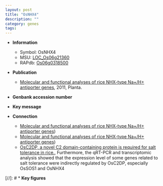 ```yaml
---
layout: post
title: "OsNHX4"
description: ""
category: genes
tags: 
---
```


* **Information**  
    + Symbol: OsNHX4  
    + MSU: [LOC_Os06g21360](http://rice.plantbiology.msu.edu/cgi-bin/ORF_infopage.cgi?orf=LOC_Os06g21360)  
    + RAPdb: [Os06g0318500](http://rapdb.dna.affrc.go.jp/viewer/gbrowse_details/irgsp1?name=Os06g0318500)  

* **Publication**  
    + [Molecular and functional analyses of rice NHX-type Na+/H+ antiporter genes](http://www.ncbi.nlm.nih.gov/pubmed?term=Molecular+and+functional+analyses+of+rice+NHX-type+Na+/H++antiporter+genes%5BTitle%5D), 2011, Planta.

* **Genbank accession number**  

* **Key message**  

* **Connection**  
    + [Molecular and functional analyses of rice NHX-type Na+/H+ antiporter genes](OsNHX1+through+OsNHX4+and+OsNHX5))
    + [Molecular and functional analyses of rice NHX-type Na+/H+ antiporter genes](OsNHX1+through+OsNHX4+and+OsNHX5))
    + [OsC2DP, a novel C2 domain-containing protein is required for salt tolerance in rice.](http://www.ncbi.nlm.nih.gov/pubmed?term=OsC2DP,+a+novel+C2+domain-containing+protein+is+required+for+salt+tolerance+in+rice.%5BTitle%5D),  Furthermore, the qRT-PCR and transcriptomic analysis showed that the expression level of some genes related to salt tolerance were indirectly regulated by OsC2DP, especially OsSOS1 and OsNHX4

[//]: # * **Key figures**  


